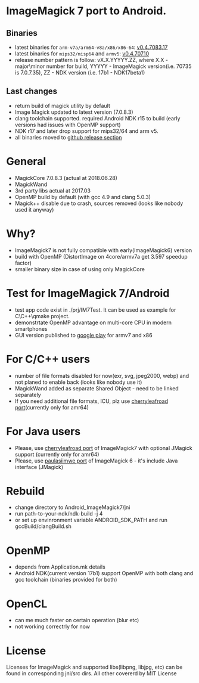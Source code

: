 # ImageMagick 7 port to Android.
## Binaries 
 - latest binaries for `arm-v7a/arm64-v8a/x86/x86-64`: [v0.4.7083.17](https://github.com/ayaromenok/Android_ImageMagick7/releases/tag/v0.4.7083.17)
 - latest binaries for `mips32/misp64` and `armv5`: [v0.4.70710](https://github.com/ayaromenok/Android_ImageMagick7/releases/tag/v0.4.70710)
 - release number pattern is follow: vX.X.YYYYY.ZZ, where X.X - major\minor number for build, YYYYY - ImageMagick version(i.e. 70735 is 7.0.7.35), ZZ - NDK version (i.e. 17b1 - NDK17beta1) 

## Last changes
 - return build of magick utility by default
 - Image Magick updated to latest version (7.0.8.3)
 - clang toolchain supported. 
	required Android NDK r15 to build (early versions had issues with OpenMP support)
 - NDK r17 and later drop support for mips32/64 and arm v5. 
 - all binaries moved to [github release section](https://github.com/ayaromenok/Android_ImageMagick7/releases)

# General
 - MagickCore 7.0.8.3 (actual at 2018.06.28)
 - MagickWand
 - 3rd party libs actual at 2017.03
 - OpenMP build by default (with gcc 4.9 and clang 5.0.3)
 - Magick++ disable due to crash, sources removed (looks like nobody used it anyway)

# Why? 
 - ImageMagick7 is not fully compatible with early(ImageMagick6) version
 - build with OpenMP (DistortImage on 4core/armv7a get 3.597 speedup factor)
 - smaller binary size in case of using only MagickCore

# Test for ImageMagick 7/Android
 - test app code exist in ./prj/IM7Test. It can be used as example for C\C++\qmake project.
 - demonstrtate OpenMP advantage on multi-core CPU in modern smartphones
 - GUI version published to [google play](https://play.google.com/store/apps/details?id=info.yaromenok.IM7Test) for armv7 and x86 

# For C/C++ users
 - number of file formats disabled for now(exr, svg, jpeg2000, webp) and not planed to enable back (looks like nobody use it)
 - MagickWand added as separate Shared Object - need to be linked separately
 - If you need additional file formats, ICU, plz use [cherryleafroad port](https://github.com/cherryleafroad/Android-ImageMagick7)(currently only for amr64)
 
# For Java users
 - Please, use [cherryleafroad port](https://github.com/cherryleafroad/Android-ImageMagick7) of ImageMagick7 with optional JMagick support (currently only for amr64)
 - Please, use [paulasiimwe port](https://github.com/paulasiimwe/Android-ImageMagick) of ImageMagick 6 - it's include Java interface (JMagick)

# Rebuild 
 - change directory to Android_ImageMagick7/jni
 - run path-to-your-ndk/ndk-build -j 4 
 - or set up envinronment variable ANDROID_SDK_PATH and run gccBuild/clangBuild.sh
 
# OpenMP 
 - depends from Application.mk details
 - Android NDK(current version 17b1) support OpenMP with both clang and gcc toolchain (binaries provided for both) 

# OpenCL
 - can me much faster on certain operation (blur etc)
 - not working correctrly for now

# License
Licenses for ImageMagick and supported libs(libpng, libjpg, etc) can be found in corresponding jni/src dirs.
All other covererd by MIT License
